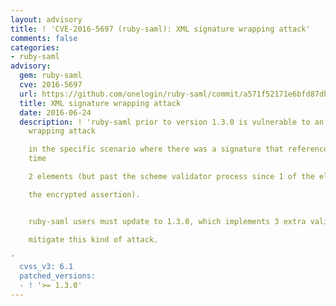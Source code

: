 ```yaml
---
layout: advisory
title: ! 'CVE-2016-5697 (ruby-saml): XML signature wrapping attack'
comments: false
categories:
- ruby-saml
advisory:
  gem: ruby-saml
  cve: 2016-5697
  url: https://github.com/onelogin/ruby-saml/commit/a571f52171e6bfd87db59822d1d9e8c38fb3b995
  title: XML signature wrapping attack
  date: 2016-06-24
  description: ! 'ruby-saml prior to version 1.3.0 is vulnerable to an XML signature
    wrapping attack

    in the specific scenario where there was a signature that referenced at the same
    time

    2 elements (but past the scheme validator process since 1 of the element was inside

    the encrypted assertion).


    ruby-saml users must update to 1.3.0, which implements 3 extra validations to

    mitigate this kind of attack.

'
  cvss_v3: 6.1
  patched_versions:
  - ! '>= 1.3.0'
---
```

